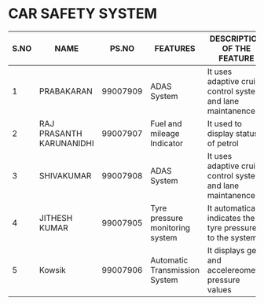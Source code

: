 # CAR SAFETY SYSTEM
S.NO|NAME|PS.NO|FEATURES|DESCRIPTION OF THE FEATURE
|-|-|-|-|-|
1|PRABAKARAN| 99007909|ADAS System|It uses adaptive cruise control system and lane maintanence|
2|RAJ PRASANTH KARUNANIDHI| 99007907|Fuel and mileage Indicator | It used to display status of petrol|
3|SHIVAKUMAR| 99007908|ADAS System|It uses adaptive cruise control system and lane maintanence|
4|JITHESH KUMAR| 99007905| Tyre pressure monitoring system|It automatically indicates the tyre pressure to the system|
5|Kowsik| 99007906|Automatic Transmission System|It displays gear and accelereometer pressure values|

